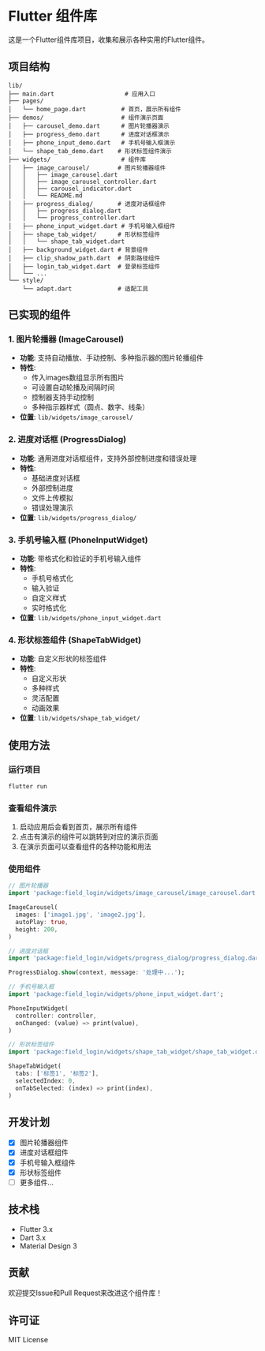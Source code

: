# Flutter 组件库

这是一个Flutter组件库项目，收集和展示各种实用的Flutter组件。

## 项目结构

```
lib/
├── main.dart                    # 应用入口
├── pages/
│   └── home_page.dart          # 首页，展示所有组件
├── demos/                      # 组件演示页面
│   ├── carousel_demo.dart      # 图片轮播器演示
│   ├── progress_demo.dart      # 进度对话框演示
│   ├── phone_input_demo.dart   # 手机号输入框演示
│   └── shape_tab_demo.dart    # 形状标签组件演示
├── widgets/                    # 组件库
│   ├── image_carousel/        # 图片轮播器组件
│   │   ├── image_carousel.dart
│   │   ├── image_carousel_controller.dart
│   │   ├── carousel_indicator.dart
│   │   └── README.md
│   ├── progress_dialog/       # 进度对话框组件
│   │   ├── progress_dialog.dart
│   │   └── progress_controller.dart
│   ├── phone_input_widget.dart # 手机号输入框组件
│   ├── shape_tab_widget/      # 形状标签组件
│   │   └── shape_tab_widget.dart
│   ├── background_widget.dart # 背景组件
│   ├── clip_shadow_path.dart  # 阴影路径组件
│   ├── login_tab_widget.dart  # 登录标签组件
│   └── ...
└── style/
    └── adapt.dart             # 适配工具
```

## 已实现的组件

### 1. 图片轮播器 (ImageCarousel)
- **功能**: 支持自动播放、手动控制、多种指示器的图片轮播组件
- **特性**:
  - 传入images数组显示所有图片
  - 可设置自动轮播及间隔时间
  - 控制器支持手动控制
  - 多种指示器样式（圆点、数字、线条）
- **位置**: `lib/widgets/image_carousel/`

### 2. 进度对话框 (ProgressDialog)
- **功能**: 通用进度对话框组件，支持外部控制进度和错误处理
- **特性**:
  - 基础进度对话框
  - 外部控制进度
  - 文件上传模拟
  - 错误处理演示
- **位置**: `lib/widgets/progress_dialog/`

### 3. 手机号输入框 (PhoneInputWidget)
- **功能**: 带格式化和验证的手机号输入组件
- **特性**:
  - 手机号格式化
  - 输入验证
  - 自定义样式
  - 实时格式化
- **位置**: `lib/widgets/phone_input_widget.dart`

### 4. 形状标签组件 (ShapeTabWidget)
- **功能**: 自定义形状的标签组件
- **特性**:
  - 自定义形状
  - 多种样式
  - 灵活配置
  - 动画效果
- **位置**: `lib/widgets/shape_tab_widget/`

## 使用方法

### 运行项目
```bash
flutter run
```

### 查看组件演示
1. 启动应用后会看到首页，展示所有组件
2. 点击有演示的组件可以跳转到对应的演示页面
3. 在演示页面可以查看组件的各种功能和用法

### 使用组件
```dart
// 图片轮播器
import 'package:field_login/widgets/image_carousel/image_carousel.dart';

ImageCarousel(
  images: ['image1.jpg', 'image2.jpg'],
  autoPlay: true,
  height: 200,
)

// 进度对话框
import 'package:field_login/widgets/progress_dialog/progress_dialog.dart';

ProgressDialog.show(context, message: '处理中...');

// 手机号输入框
import 'package:field_login/widgets/phone_input_widget.dart';

PhoneInputWidget(
  controller: controller,
  onChanged: (value) => print(value),
)

// 形状标签组件
import 'package:field_login/widgets/shape_tab_widget/shape_tab_widget.dart';

ShapeTabWidget(
  tabs: ['标签1', '标签2'],
  selectedIndex: 0,
  onTabSelected: (index) => print(index),
)
```

## 开发计划

- [x] 图片轮播器组件
- [x] 进度对话框组件
- [x] 手机号输入框组件
- [x] 形状标签组件
- [ ] 更多组件...

## 技术栈

- Flutter 3.x
- Dart 3.x
- Material Design 3

## 贡献

欢迎提交Issue和Pull Request来改进这个组件库！

## 许可证

MIT License
